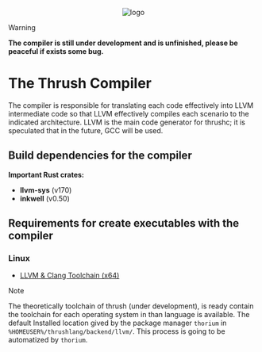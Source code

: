 <p align="center">
  <img src= "https://github.com/thrushlang/thrushc/blob/master/assets/thrushlang-v1.0.png" alt= "logo" style= "width: 2hv; height: 2hv;"> </img>
</p>

> [!WARNING]  
> **The compiler is still under development and is unfinished, please be peaceful if exists some bug.**

# The Thrush Compiler 

The compiler is responsible for translating each code effectively into LLVM intermediate code so that LLVM effectively compiles each scenario to the indicated architecture. LLVM is the main code generator for thrushc; it is speculated that in the future, GCC will be used.

## Build dependencies for the compiler 

**Important Rust crates:**

- **llvm-sys** (v170)
- **inkwell** (v0.50)
  
## Requirements for create executables with the compiler

### Linux

- [LLVM & Clang Toolchain (x64)](https://github.com/thrushlang/toolchains/releases/download/Toolchains/thrushlang-toolchain-linux-x64-v1.0.0.tar.gz)

> [!NOTE]  
> The theoretically toolchain of thrush (under development), is ready contain the toolchain for each operating system in than language is available. The default Installed location gived by the package manager `thorium` in `%HOMEUSER%/thrushlang/backend/llvm/`. This process is going to be automatized by `thorium`.

